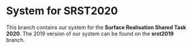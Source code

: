 # System for SRST2020 

This branch contains our system for the **Surface Realisation Shared Task 2020**. The 2019 version of our system can be found on the **srst2019** branch.
